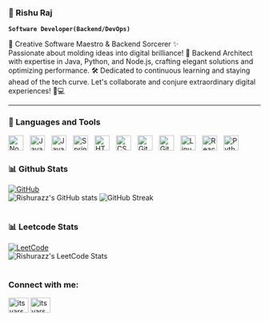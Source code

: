 ### 👀 Rishu Raj

**`Software Developer(Backend/DevOps)`**

🚀 Creative Software Maestro & Backend Sorcerer ✨
<br/>
Passionate about molding ideas into digital brilliance! 🌟 Backend Architect with expertise in Java, Python, and Node.js, crafting elegant solutions and optimizing performance. 🛠️ Dedicated to continuous learning and staying ahead of the tech curve. Let's collaborate and conjure extraordinary digital experiences! 🤝💻

---

### 🧰 Languages and Tools

<img align="left" alt="NodeJS" width="30px" style="padding-right:10px;" src="https://cdn.jsdelivr.net/gh/devicons/devicon/icons/nodejs/nodejs-original.svg" />
<img align="left" alt="JavaScript" width="30px" style="padding-right:10px;" src="https://cdn.jsdelivr.net/gh/devicons/devicon/icons/javascript/javascript-plain.svg" />
<img align="left" alt="Java" width="30px" style="padding-right:10px;" src="https://cdn.jsdelivr.net/gh/devicons/devicon/icons/java/java-original.svg"/>
<img align="left" alt="Spring" width="30px" style="padding-right:10px;" src="https://cdn.jsdelivr.net/gh/devicons/devicon/icons/spring/spring-original.svg" />
<img align="left" alt="HTML" width="30px" style="padding-right:10px;" src="https://cdn.jsdelivr.net/gh/devicons/devicon/icons/html5/html5-plain.svg" />
<img align="left" alt="CSS" width="30px" style="padding-right:10px;" src="https://cdn.jsdelivr.net/gh/devicons/devicon/icons/css3/css3-plain.svg" />
<img align="left" alt="Git" width="30px" style="padding-right:10px;" src="https://cdn.jsdelivr.net/gh/devicons/devicon/icons/git/git-original.svg" />
<img align="left" alt="Git" width="30px" style="padding-right:10px;" src="https://cdn.jsdelivr.net/gh/devicons/devicon/icons/docker/docker-original.svg" />
<img align="left" alt="Linux" width="30px" style="padding-right:10px;" src="https://cdn.jsdelivr.net/gh/devicons/devicon/icons/linux/linux-original.svg" />
<img align="left" alt="React" width="30px" style="padding-right:10px;" src="https://cdn.jsdelivr.net/gh/devicons/devicon/icons/react/react-original.svg" />
<img align="left" alt="Python" width="30px" style="padding-right:10px;" src="https://cdn.jsdelivr.net/gh/devicons/devicon/icons/python/python-plain.svg" />
<br />

#

### 📊 Github Stats
[![GitHub](https://img.shields.io/badge/GitHub-%23181717.svg?style=for-the-badge&logo=github&logoColor=white)](https://github.com/Rishurazz)
<br/>
![Rishurazz's GitHub stats](https://github-readme-stats.vercel.app/api?username=Rishurazz&show_icons=true&theme=radical)
![GitHub Streak](https://streak-stats.demolab.com?user=Rishurazz&theme=gruvbox&border_radius=4.5)

#

### 📊 Leetcode Stats
[![LeetCode](https://img.shields.io/badge/LeetCode-%23FF0000.svg?style=for-the-badge&logo=leetcode&logoColor=white&color=2E2E2E)](https://leetcode.com/therishuraj/)
<br/>
![Rishurazz's LeetCode Stats](https://leetcode-stats.vercel.app/api?username=therishuraj&show_icons=true&theme=dark)

#

<h3 align="left">Connect with me:</h3>
<p align="left">
<a href="https://linkedin.com/in/therishuraj" target="blank"><img align="center" src="https://raw.githubusercontent.com/rahuldkjain/github-profile-readme-generator/master/src/images/icons/Social/linked-in-alt.svg" alt="itsvarsharma" height="30" width="40" /></a>
<a href="https://www.leetcode.com/therishuraj" target="blank"><img align="center" src="https://raw.githubusercontent.com/rahuldkjain/github-profile-readme-generator/master/src/images/icons/Social/leet-code.svg" alt="itsvarsharma" height="30" width="40" /></a>
</p>

#

<!--
- 🔭 I’m currently working on ...
- 🌱 I’m currently learning ...
- 👯 I’m looking to collaborate on ...
- 🤔 I’m looking for help with ...
- 💬 Ask me about ...
- 📫 How to reach me: ...
- 😄 Pronouns: ...
- ⚡ Fun fact: ...
-->
